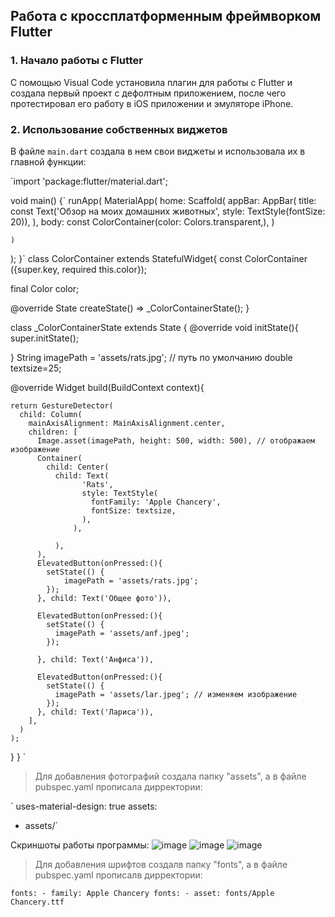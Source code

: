 ## Работа с кроссплатформенным фреймворком Flutter
### 1. Начало работы с Flutter
С помощью Visual Code установила плагин для работы с Flutter и создала первый проект с дефолтным приложением, после чего протестировал его работу в iOS приложении и эмуляторе iPhone.

### 2. Использование собственных виджетов
В файле `main.dart` создала в нем свои виджеты и использовала их в главной функции:

`import 'package:flutter/material.dart';

void main() {`
  runApp(
      MaterialApp( 
      home: Scaffold(
        appBar: AppBar(
          title: const Text('Обзор на моих домашних животных', style: TextStyle(fontSize: 20)),
        ),
        body: 
          const ColorContainer(color: Colors.transparent,),
      )
      
    )
  );
}`
class ColorContainer extends StatefulWidget{
   const ColorContainer ({super.key, required this.color});
  
   final Color color;

  @override
  State<ColorContainer> createState() => _ColorContainerState();
}

class _ColorContainerState extends State<ColorContainer> {
@override
  void initState(){
    super.initState();
    
  }
  String imagePath = 'assets/rats.jpg'; // путь по умолчанию
  double textsize=25;

  @override
  Widget build(BuildContext context){

    return GestureDetector(
      child: Column(
        mainAxisAlignment: MainAxisAlignment.center,
        children: [
          Image.asset(imagePath, height: 500, width: 500), // отображаем изображение
          Container(
            child: Center(
              child: Text(
                    'Rats',
                    style: TextStyle(
                      fontFamily: 'Apple Chancery', 
                      fontSize: textsize,
                    ),
                  ),

              ),
          ),
          ElevatedButton(onPressed:(){
            setState(() {
                imagePath = 'assets/rats.jpg';
            });
          }, child: Text('Общее фото')),
         
          ElevatedButton(onPressed:(){
            setState(() {
              imagePath = 'assets/anf.jpeg';
            });

          }, child: Text('Анфиса')),
          
          ElevatedButton(onPressed:(){
            setState(() {
              imagePath = 'assets/lar.jpeg'; // изменяем изображение
            });
          }, child: Text('Лариса')),
        ],
      )
    );
  }
}
`

> Для добавления фотографий создала папку "assets", а в файле pubspec.yaml прописала дирректории:

 ` uses-material-design: true
  assets:
  - assets/`
    
Скриншоты работы программы:
    ![image](https://github.com/user-attachments/assets/fa941e26-65b2-48a7-9285-6652e3a0f664)
    ![image](https://github.com/user-attachments/assets/8e16346f-0429-4d17-aa8a-7387efc0d185)
    ![image](https://github.com/user-attachments/assets/a0942e2f-8aad-4e79-8cdf-6922dae83991)

> Для добавления шрифтов создалв папку "fonts", а в файле pubspec.yaml прописалв дирректории:

`fonts:
    - family: Apple Chancery
      fonts:
        - asset: fonts/Apple Chancery.ttf`

